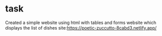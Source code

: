 # task
Created a simple website using html with tables and forms
website which displays the list of dishes
site:https://poetic-zuccutto-8cabd3.netlify.app/
